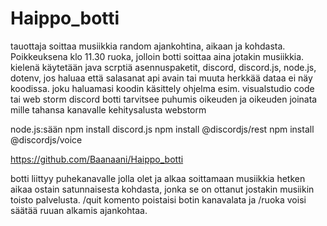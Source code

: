 # Haippo_botti
tauottaja soittaa musiikkia random ajankohtina, aikaan ja kohdasta. Poikkeuksena klo 11.30 ruoka, jolloin botti soittaa aina jotakin musiikkia. 
kielenä käytetään java scrptiä
asennuspaketit, discord, discord.js, node.js, dotenv, jos haluaa että salasanat api avain tai muuta herkkää dataa ei näy koodissa. joku haluamasi koodin käsittely ohjelma esim. visualstudio code tai web storm
discord botti tarvitsee puhumis oikeuden ja oikeuden joinata mille tahansa kanavalle
kehitysalusta webstorm

node.js:sään npm install discord.js  npm install @discordjs/rest  npm install @discordjs/voice

https://github.com/Baanaani/Haippo_botti

botti liittyy puhekanavalle jolla olet ja alkaa soittamaan musiikkia hetken aikaa ostain satunnaisesta kohdasta, jonka se on ottanut jostakin musiikin toisto palvelusta. /quit komento poistaisi botin kanavalata ja /ruoka voisi säätää ruuan alkamis ajankohtaa.
